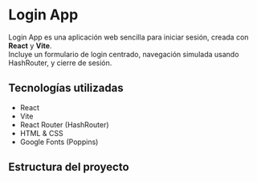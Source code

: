 # Login App

Login App es una aplicación web sencilla para iniciar sesión, creada con **React** y **Vite**.  
Incluye un formulario de login centrado, navegación simulada usando HashRouter, y cierre de sesión.

## Tecnologías utilizadas

- React
- Vite
- React Router (HashRouter)
- HTML & CSS
- Google Fonts (Poppins)

## Estructura del proyecto

